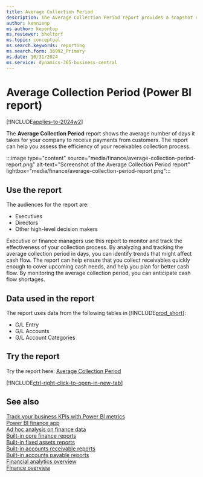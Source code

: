 ```yaml
---
title: Average Collection Period
description: The Average Collection Period report provides a snapshot of the average days taken to collect account receivable payments.
author: kennienp
ms.author: kepontop
ms.reviewer: bholtorf
ms.topic: conceptual
ms.search.keywords: reporting
ms.search.form: 36992_Primary
ms.date: 10/31/2024
ms.service: dynamics-365-business-central
---
```


# Average Collection Period (Power BI report)

[!INCLUDE[applies-to-2024w2](includes/applies-to-2024w2.md)]

The **Average Collection Period** report shows the average number of days it takes for your company to receive payments from customers. The report can help you assess the efficiency of your receivables collection process.

:::image type="content" source="media/finance/average-collection-period-report.png" alt-text="Screenshot of the Average Collection Period report" lightbox="media/finance/average-collection-period-report.png":::

## Use the report

The audiences for the report are:

- Executives
- Directors
- Other high-level decision makers

Executive or finance managers use this report to monitor and track the effectiveness of your collection process. By analyzing and tracking the average collection period in days, you can identify trends that might affect cash flow. The report can help ensure that you collect receivables quickly enough to cover upcoming cash needs, and help you plan for better cash flow. By monitoring the average collection period, you can anticipate cash flow shortages.

<!-- ## Key Performance Indicators (KPIs)

The *Average Collection Period* report includes the following KPIs and measures: 

- [**Average Collection Period (Days)**](####)
- [**No. of Days**](####)
- [**Revenue**](####)
- [**Accounts Receivable (Average)**](####) -->

## Data used in the report

The report uses data from the following tables in [!INCLUDE[prod_short](includes/prod_short.md)]:

- G/L Entry
- G/L Accounts
- G/L Account Categories

## Try the report

Try the report here: [Average Collection Period](https://businesscentral.dynamics.com?page=36992)

[!INCLUDE[ctrl-right-click-to-open-in-new-tab](includes/ctrl-right-click-to-open-in-new-tab.md)]

## See also

[Track your business KPIs with Power BI metrics](track-kpis-with-power-bi-metrics.md)  
[Power BI finance app](finance-powerbi-app.md)  
[Ad hoc analysis on finance data](ad-hoc-analysis-finance.md)  
[Built-in core finance reports](finance-reports.md)  
[Built-in fixed assets reports](fa-reports.md)  
[Built-in accounts receivable reports](receivables-reports.md)  
[Built-in accounts payable reports](payables-reports.md)  
[Financial analytics overview](bi.md)  
[Finance overview](finance.md)
